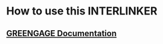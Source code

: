 # How to use this INTERLINKER

## [GREENGAGE Documentation](https://greengage-project.github.io/Documentation/tools/mindview/)
